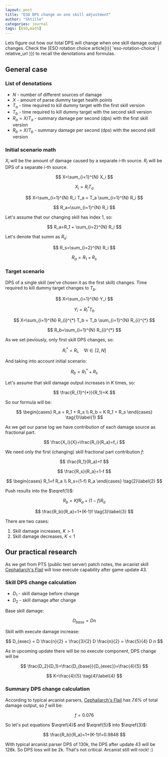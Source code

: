 ```yaml
---
layout: post
title: "ESO DPS change on one skill adjustment"
author: "Shtille"
categories: journal
tags: [ESO,math]
---
```


Lets figure out how our total DPS will change when one skill damage output changes.
Check the [ESO rotation choice article]({{ 'eso-rotation-choice' | relative_url }}) to recall the denotations and formulas.

## General case

### List of denotations

- $N$ - number of different sources of damage
- $X$ - amount of parse dummy target health points
- $T_a$ - time required to kill dummy target with the first skill version
- $T_b$ - time required to kill dummy target with the second skill version
- $R_a=X/T_a$ - summary damage per second (dps) with the first skill version
- $R_b=X/T_b$ - summary damage per second (dps) with the second skill version

### Initial scenario math

$X_i$ will be the amount of damage caused by a separate _i_-th source.
$R_i$ will be DPS of a separate _i_-th source.

$$ X=\sum_{i=1}^{N} X_i $$

$$ X_i=R_i T_a $$

$$ X=\sum_{i=1}^{N} R_i T_a = T_a \sum_{i=1}^{N} R_i $$

$$ R_a=\sum_{i=1}^{N} R_i $$

Let's assume that our changing skill has index 1, so:

$$ R_a=R_1 + \sum_{i=2}^{N} R_i $$

Let's denote that summ as $R_s$:

$$ R_s=\sum_{i=2}^{N} R_i $$

$$ R_a=R_1+R_s $$

### Target scenario

DPS of a single skill (we've chosen it as the first skill) changes.
Time required to kill dummy target changes to $T_b$.

$$ X=\sum_{i=1}^{N} Y_i $$

$$ Y_i=R_{i}^{*} T_b $$

$$ X=\sum_{i=1}^{N} R_{i}^{*} T_b = T_b \sum_{i=1}^{N} R_{i}^{*} $$

$$ R_b=\sum_{i=1}^{N} R_{i}^{*} $$

As we set peviously, only first skill DPS changes, so:

$$ R_{i}^{*}=R_i, \quad\text{$\nabla i \in [2,N]$} $$

And taking into account initial scenario:

$$ R_b = R_{1}^{*} + R_s $$

Let's assume that skill damage output increases in $K$ times, so:

$$ \frac{R_{1}^{*}}{R_1}=K $$

So our formula will be:

$$
\begin{cases}
R_a = R_1 + R_s \\
R_b = K R_1 + R_s
\end{cases} \tag{1}\label{1}
$$

As we get our parse log we have contribution of each damage source as fractional part.

$$ \frac{X_i}{X}=\frac{R_i}{R_a}=f_i $$

We need only the first (changing) skill fractional part contribution $f$:

$$ \frac{R_1}{R_a}=f $$

$$ \frac{R_s}{R_a}=1-f $$

$$
\begin{cases}
R_1=f R_a \\
R_s=(1-f) R_a
\end{cases} \tag{2}\label{2}
$$

Push results into the $\eqref{1}$:

$$ R_b = K f R_a + (1-f) R_a $$

$$ \frac{R_b}{R_a}=1+(K-1)f \tag{3}\label{3} $$

There are two cases:

1) Skill damage increases, $K>1$
2) Skill damage decreases, $K<1$

## Our practical research

As we get from PTS (public test server) patch notes, the arcanist skill [Cephaliarch's Flail](https://eso-hub.com/en/skills/arcanist/herald-of-the-tome/cephaliarchs-flail) will lose execute capability after game update 43.

### Skill DPS change calculation

- $D_1$ - skill damage before change
- $D_2$ - skill damage after change

Base skill damage:

$$ D_{base} = D n $$

Skill with execute damage increase:

$$ D_{exec} = D \frac{n}{2} + \frac{3}{2} D \frac{n}{2} = \frac{5}{4} D n $$

As in upcoming update there will be no execute component, DPS change will be

$$ \frac{D_2}{D_1}=\frac{D_{base}}{D_{exec}}=\frac{4}{5} $$

$$ K=\frac{4}{5} \tag{4}\label{4} $$

### Summary DPS change calculation

According to typical arcanist parsers, [Cephaliarch's Flail](https://eso-hub.com/en/skills/arcanist/herald-of-the-tome/cephaliarchs-flail) has *7.6%* of total damage output, so $f$ will be:

$$ f=0.076 \tag{5}\label{5} $$

So let's put equations $\eqref{4}$ and $\eqref{5}$ into $\eqref{3}$:

$$ \frac{R_b}{R_a}=1+(K-1)f=0.9848 $$

With typical arcanist parser DPS of 130k, the DPS after update 43 will be 128k. So DPS loss will be 2k. That's not critical. Arcanist still will rock! :)